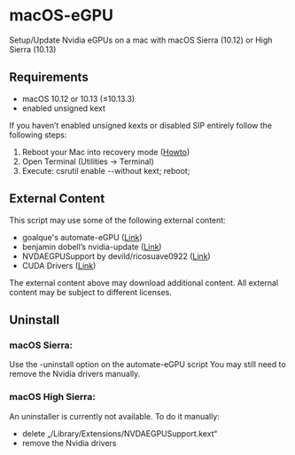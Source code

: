 # macOS-eGPU
Setup/Update Nvidia eGPUs on a mac with macOS Sierra (10.12) or High Sierra (10.13)

## Requirements
- macOS 10.12 or 10.13 (≤10.13.3)
- enabled unsigned kext

If you haven’t enabled unsigned kexts or disabled SIP entirely follow the following steps:
1. Reboot your Mac into recovery mode ([Howto][1])
2. Open Terminal (Utilities -\> Terminal)
3. Execute: csrutil enable --without kext; reboot;

## External Content
This script may use some of the following external content:
- goalque's automate-eGPU ([Link][2])
- benjamin dobell’s nvidia-update ([Link][3])
- NVDAEGPUSupport by devild/ricosuave0922 ([Link][4])
- CUDA Drivers ([Link][5])

The external content above may download additional content.
All external content may be subject to different licenses.

## Uninstall
### macOS Sierra:
Use the -uninstall option on the automate-eGPU script
You may still need to remove the Nvidia drivers manually.

### macOS High Sierra:
An uninstaller is currently not available.
To do it manually:
- delete „/Library/Extensions/NVDAEGPUSupport.kext“
- remove the Nvidia drivers


[1]:	https://support.apple.com/HT201314 "macOS-Recovery"
[2]:	https://github.com/goalque/automate-eGPU "automate-eGPU"
[3]:	https://github.com/Benjamin-Dobell/nvidia-update "nvidia-update"
[4]:	https://egpu.io/forums/mac-setup/wip-nvidia-egpu-support-for-high-sierra/#post-22370 "NVDAEGPUSupport"
[5]:	http://www.nvidia.com/object/mac-driver-archive.html "CUDA Driver"